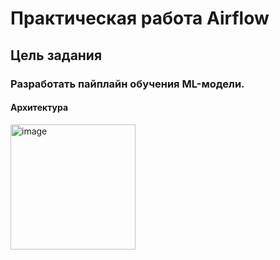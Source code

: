 # Практическая работа  Airflow
## Цель задания
### Разработать пайплайн обучения ML-модели.
#### Архитектура
<img width="200" alt="image" src="https://1.downloader.disk.yandex.ru/preview/f1cb0b06fd71e6126155a41debbf38f08eff4528ad550aa2de552a4ecfc15edf/inf/Pst_fr-Thl_ev3a46-BI5S3VX3jAN6vChf2b-6HOc6pAG1Twh6snnaEtyxRptlfB8wCt3v3jAldJsYsgUOBWLw%3D%3D?uid=1004549011&filename=Снимок%20экрана%20от%202023-06-22%2021-23-30.png&disposition=inline&hash=&limit=0&content_type=image%2Fpng&owner_uid=1004549011&tknv=v2&size=1872x876">
